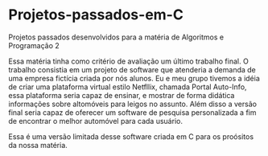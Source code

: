 # Projetos-passados-em-C
Projetos passados desenvolvidos para a matéria de Algoritmos e Programação 2


Essa matéria tinha como critério de avaliação um último trabalho final. O trabalho consistia em um projeto de software que atenderia a demanda de uma empresa fictícia criada por nós alunos.
Eu e meu grupo tivemos a idéia de criar uma plataforma virtual estilo Netfllix, chamada Portal Auto-Info, essa plataforma seria capaz de ensinar, e mostrar de forma didática informações sobre
altomóveis para leigos no assunto. Além disso a versão final seria capaz de oferecer um software de pesquisa personalizada a fim de encontrar o melhor automóvel para cada usuário.

Essa é uma versão limitada desse software criada em C para os proósitos da nossa matéria.

